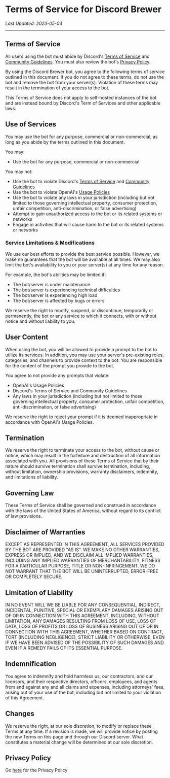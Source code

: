 # Terms of Service for Discord Brewer

*Last Updated: 2023-05-04*

---

## Terms of Service
All users using the bot must abide by Discord's [Terms of Service](https://discord.com/terms) and [Community Guidelines](https://discord.com/guidelines). You must also review the bot's [Privacy Policy](https://github.com/AlphaSerpentis/Discord-Brewer/blob/main/privacy.md).

By using the Discord Brewer bot, you agree to the following terms of service outlined in this document. If you do not agree to these terms, do not use the bot and remove the bot from your server(s). Violation of these terms may result in the termination of your access to the bot.

This Terms of Service does not apply to self-hosted instances of the bot and are instead bound by Discord's Term of Services and other applicable laws.

## Use of Services
You may use the bot for any purpose, commercial or non-commercial, as long as you abide by the terms outlined in this document.

You may:
- Use the bot for any purpose, commercial or non-commercial

You may not:
- Use the bot to violate Discord's [Terms of Service](https://discord.com/terms) and [Community Guidelines](https://discord.com/guidelines)
- Use the bot to violate OpenAI's [Usage Policies](https://openai.com/policies/usage-policies)
- Use the bot to violate any laws in your jurisdiction (including but not limited to those governing intellectual property, consumer protection, unfair competition, anti-discrimination, or false advertising)
- Attempt to gain unauthorized access to the bot or its related systems or networks
- Engage in activities that will cause harm to the bot or its related systems or networks

### Service Limitations & Modifications
We use our best efforts to provide the best service possible. However, we make no guarantees that the bot will be available at all times. We may also limit the bot's availability to you or your server(s) at any time for any reason.

For example, the bot's abilities may be limited if:
- The bot/server is under maintenance
- The bot/server is experiencing technical difficulties
- The bot/server is experiencing high load
- The bot/server is affected by bugs or errors

We reserve the right to modify, suspend, or discontinue, temporarily or permanently, the bot or any service to which it connects, with or without notice and without liability to you.

## User Content
When using the bot, you will be allowed to provide a prompt to the bot to utilize its services. In addition, you may use your server's pre-existing roles, categories, and channels to provide context to the bot. You are responsible for the content of the prompt you provide to the bot.

You agree to not provide any prompts that violate:
- OpenAI's Usage Policies
- Discord's Terms of Service and Community Guidelines
- Any laws in your jurisdiction (including but not limited to those governing intellectual property, consumer protection, unfair competition, anti-discrimination, or false advertising)

We reserve the right to reject your prompt if it is deemed inappropriate in accordance with OpenAI's Usage Policies.

## Termination
We reserve the right to terminate your access to the bot, without cause or notice, which may result in the forfeiture and destruction of all information associated with you. All provisions of these Terms of Service that by their nature should survive termination shall survive termination, including, without limitation, ownership provisions, warranty disclaimers, indemnity, and limitations of liability.

## Governing Law
These Terms of Service shall be governed and construed in accordance with the laws of the United States of America, without regard to its conflict of law provisions.

## Disclaimer of Warranties
EXCEPT AS REPRESENTED IN THIS AGREEMENT, ALL SERVICES PROVIDED BY THE BOT ARE PROVIDED "AS IS". WE MAKE NO OTHER WARRANTIES, EXPRESS OR IMPLIED, AND WE DISCLAIM ALL IMPLIED WARRANTIES, INCLUDING ANY IMPLIED WARRANTIES OF MERCHANTABILITY, FITNESS FOR A PARTICULAR PURPOSE, TITLE OR NON-INFRINGEMENT. WE DO NOT WARRANT THAT THE BOT WILL BE UNINTERRUPTED, ERROR-FREE OR COMPLETELY SECURE.

## Limitation of Liability
IN NO EVENT WILL WE BE LIABLE FOR ANY CONSEQUENTIAL, INDIRECT, INCIDENTAL, PUNITIVE, SPECIAL OR EXEMPLARY DAMAGES ARISING OUT OF OR IN CONNECTION WITH THIS AGREEMENT, INCLUDING, WITHOUT LIMITATION, ANY DAMAGES RESULTING FROM LOSS OF USE, LOSS OF DATA, LOSS OF PROFITS OR LOSS OF BUSINESS ARISING OUT OF OR IN CONNECTION WITH THIS AGREEMENT, WHETHER BASED ON CONTRACT, TORT (INCLUDING NEGLIGENCE), STRICT LIABILITY OR OTHERWISE, EVEN IF WE HAVE BEEN ADVISED OF THE POSSIBILITY OF SUCH DAMAGES AND EVEN IF A REMEDY FAILS OF ITS ESSENTIAL PURPOSE.

## Indemnification
You agree to indemnify and hold harmless us, our contractors, and our licensors, and their respective directors, officers, employees, and agents from and against any and all claims and expenses, including attorneys' fees, arising out of your use of the bot, including but not limited to your violation of this Agreement.

## Changes
We reserve the right, at our sole discretion, to modify or replace these Terms at any time. If a revision is made, we will provide notice by posting the new Terms on this page and through our Discord server. What constitutes a material change will be determined at our sole discretion.

## Privacy Policy

Go [here](https://github.com/AlphaSerpentis/Discord-Brewer/blob/main/privacy.md) for the Privacy Policy

